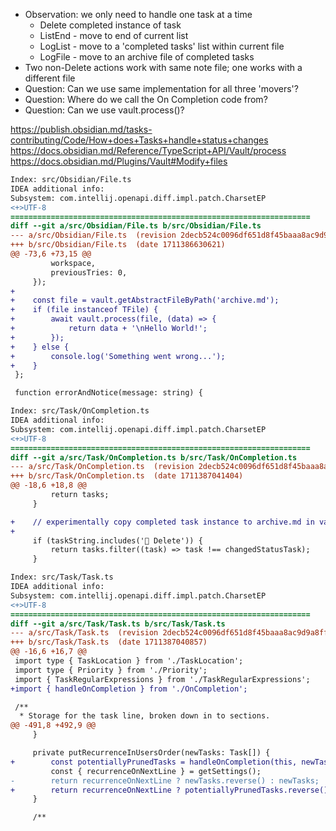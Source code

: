 - Observation: we only need to handle one task at a time
  - Delete completed instance of task
  - ListEnd - move to end of current list
  - LogList - move to a 'completed tasks' list within current file
  - LogFile - move to an archive file of completed tasks
- Two non-Delete actions work with same note file; one works with a different file
- Question:  Can we use same implementation for all three 'movers'?
- Question:  Where do we call the On Completion code from?
- Question:  Can we use vault.process()?

https://publish.obsidian.md/tasks-contributing/Code/How+does+Tasks+handle+status+changes
https://docs.obsidian.md/Reference/TypeScript+API/Vault/process
https://docs.obsidian.md/Plugins/Vault#Modify+files

```diff
Index: src/Obsidian/File.ts
IDEA additional info:
Subsystem: com.intellij.openapi.diff.impl.patch.CharsetEP
<+>UTF-8
===================================================================
diff --git a/src/Obsidian/File.ts b/src/Obsidian/File.ts
--- a/src/Obsidian/File.ts	(revision 2decb524c0096df651d8f45baaa8ac9d9a8ff07c)
+++ b/src/Obsidian/File.ts	(date 1711386630621)
@@ -73,6 +73,15 @@
         workspace,
         previousTries: 0,
     });
+
+    const file = vault.getAbstractFileByPath('archive.md');
+    if (file instanceof TFile) {
+        await vault.process(file, (data) => {
+            return data + '\nHello World!';
+        });
+    } else {
+        console.log('Something went wrong...');
+    }
 };

 function errorAndNotice(message: string) {
```

```diff
Index: src/Task/OnCompletion.ts
IDEA additional info:
Subsystem: com.intellij.openapi.diff.impl.patch.CharsetEP
<+>UTF-8
===================================================================
diff --git a/src/Task/OnCompletion.ts b/src/Task/OnCompletion.ts
--- a/src/Task/OnCompletion.ts	(revision 2decb524c0096df651d8f45baaa8ac9d9a8ff07c)
+++ b/src/Task/OnCompletion.ts	(date 1711387041404)
@@ -18,6 +18,8 @@
         return tasks;
     }

+    // experimentally copy completed task instance to archive.md in vault root
+
     if (taskString.includes('🏁 Delete')) {
         return tasks.filter((task) => task !== changedStatusTask);
     }

```

```diff
Index: src/Task/Task.ts
IDEA additional info:
Subsystem: com.intellij.openapi.diff.impl.patch.CharsetEP
<+>UTF-8
===================================================================
diff --git a/src/Task/Task.ts b/src/Task/Task.ts
--- a/src/Task/Task.ts	(revision 2decb524c0096df651d8f45baaa8ac9d9a8ff07c)
+++ b/src/Task/Task.ts	(date 1711387040857)
@@ -16,6 +16,7 @@
 import type { TaskLocation } from './TaskLocation';
 import type { Priority } from './Priority';
 import { TaskRegularExpressions } from './TaskRegularExpressions';
+import { handleOnCompletion } from './OnCompletion';

 /**
  * Storage for the task line, broken down in to sections.
@@ -491,8 +492,9 @@
     }

     private putRecurrenceInUsersOrder(newTasks: Task[]) {
+        const potentiallyPrunedTasks = handleOnCompletion(this, newTasks);
         const { recurrenceOnNextLine } = getSettings();
-        return recurrenceOnNextLine ? newTasks.reverse() : newTasks;
+        return recurrenceOnNextLine ? potentiallyPrunedTasks.reverse() : potentiallyPrunedTasks;
     }

     /**

```
